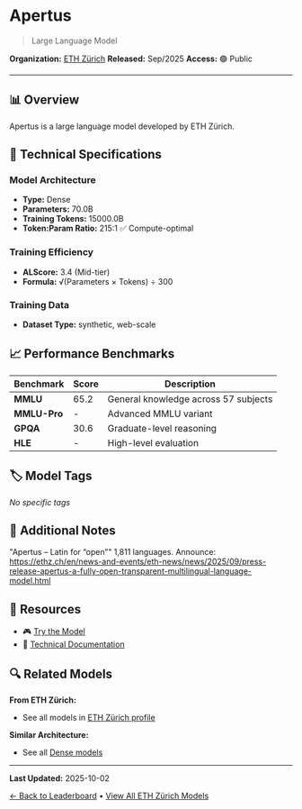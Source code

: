 # Apertus

> Large Language Model

**Organization:** [ETH Zürich](../../labs/eth-zürich.md)
**Released:** Sep/2025
**Access:** 🟢 Public

---

## 📊 Overview

Apertus is a large language model developed by ETH Zürich.

## 🔧 Technical Specifications

### Model Architecture
- **Type:** Dense
- **Parameters:** 70.0B
- **Training Tokens:** 15000.0B
- **Token:Param Ratio:** 215:1 ✅ Compute-optimal

### Training Efficiency
- **ALScore:** 3.4 (Mid-tier)
- **Formula:** √(Parameters × Tokens) ÷ 300

### Training Data
- **Dataset Type:** synthetic, web-scale

## 📈 Performance Benchmarks

| Benchmark | Score | Description |
|-----------|-------|-------------|
| **MMLU** | 65.2 | General knowledge across 57 subjects |
| **MMLU-Pro** | - | Advanced MMLU variant |
| **GPQA** | 30.6 | Graduate-level reasoning |
| **HLE** | - | High-level evaluation |

## 🏷️ Model Tags

_No specific tags_

## 📝 Additional Notes

"Apertus – Latin for “open”" 1,811 languages. Announce: https://ethz.ch/en/news-and-events/eth-news/news/2025/09/press-release-apertus-a-fully-open-transparent-multilingual-language-model.html

## 🔗 Resources

- 🎮 [Try the Model](https://huggingface.co/swiss-ai/Apertus-70B-Instruct-2509)
- 📄 [Technical Documentation](https://github.com/swiss-ai/apertus-tech-report/blob/main/Apertus_Tech_Report.pdf)

## 🔍 Related Models

**From ETH Zürich:**
- See all models in [ETH Zürich profile](../../labs/eth-zürich.md)

**Similar Architecture:**
- See all [Dense models](../../architectures/dense.md)

---

**Last Updated:** 2025-10-02

[← Back to Leaderboard](../../README.md) • [View All ETH Zürich Models](../../labs/eth-zürich.md)
